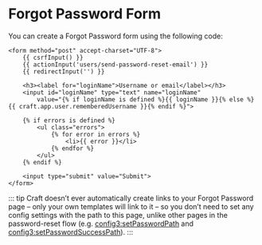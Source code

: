 # Forgot Password Form

You can create a Forgot Password form using the following code:

```twig
<form method="post" accept-charset="UTF-8">
    {{ csrfInput() }}
    {{ actionInput('users/send-password-reset-email') }}
    {{ redirectInput('') }}

    <h3><label for="loginName">Username or email</label></h3>
    <input id="loginName" type="text" name="loginName"
        value="{% if loginName is defined %}{{ loginName }}{% else %}{{ craft.app.user.rememberedUsername }}{% endif %}">

    {% if errors is defined %}
        <ul class="errors">
            {% for error in errors %}
                <li>{{ error }}</li>
            {% endfor %}
        </ul>
    {% endif %}

    <input type="submit" value="Submit">
</form>
```

::: tip
Craft doesn’t ever automatically create links to your Forgot Password page – only your own templates will link to it – so you don’t need to set any config settings with the path to this page, unlike other pages in the password-reset flow (e.g. <config3:setPasswordPath> and <config3:setPasswordSuccessPath>).
:::
